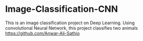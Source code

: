 # Image-Classification-CNN
This is an image classification project on Deep Learning. Using convolutional Neural Network, this project classifies two animals
https://github.com/Anwar-Ali-Sathio 
